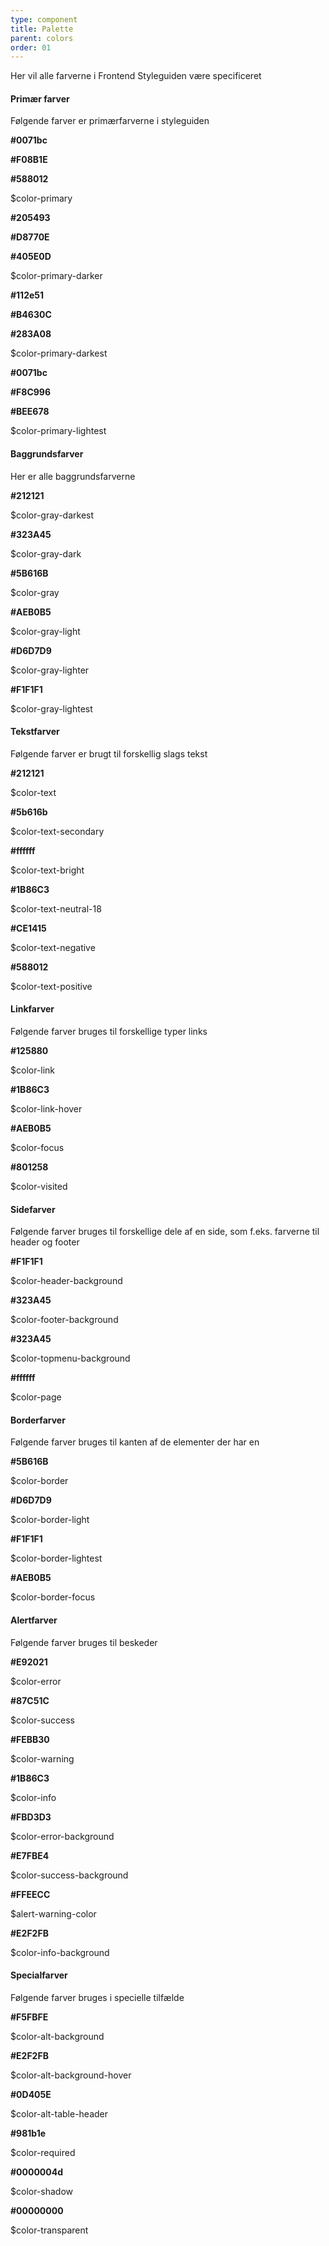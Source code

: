 ```yaml
---
type: component
title: Palette
parent: colors
order: 01
---
```


<p>Her vil alle farverne i Frontend Styleguiden være specificeret</p>

<h4 class="heading">Primær farver</h4>

<p>Følgende farver er primærfarverne i styleguiden</p>

<div class="container color-row-container "> 
  <div class="row color-row">
    <div class="col-md-3 color-col ">
      <div class="color-container color-primary"></div>
      <div class="color-text-container">
        <p class="is-neutral"><strong>#0071bc</strong></p>
        <p class="is-virk"><strong>#F08B1E</strong></p>
        <p class="is-borger"><strong>#588012</strong></p>
        <p>$color-primary</p>
      </div>
    </div>
    <div class="col-md-3 color-col ">
      <div class="color-container color-primary-darker"></div>
      <div class="color-text-container">
        <p class="is-neutral"><strong>#205493</strong></p>
        <p class="is-virk"><strong>#D8770E</strong></p>
        <p class="is-borger"><strong>#405E0D</strong></p>
        <p>$color-primary-darker</p>
      </div>
    </div>
    <div class="col-md-3 color-col ">
      <div class="color-container color-primary-darkest"></div>
      <div class="color-text-container">
        <p class="is-neutral"><strong>#112e51</strong></p>
        <p class="is-virk"><strong>#B4630C</strong></p>
        <p class="is-borger"><strong>#283A08</strong></p>
        <p>$color-primary-darkest</p>
      </div>
    </div>
    <div class="col-md-3 color-col ">
      <div class="color-container color-primary-lightest"></div>
      <div class="color-text-container">
        <p class="is-neutral"><strong>#0071bc</strong></p>
        <p class="is-virk"><strong>#F8C996</strong></p>
        <p class="is-borger"><strong>#BEE678</strong></p>
        <p>$color-primary-lightest</p>
      </div>
    </div>
  </div>
</div>


<h4 class="heading">Baggrundsfarver</h4>

<p>Her er alle baggrundsfarverne</p>

<div class="container color-row-container "> 
  <div class="row color-row">
    <div class="col-md-3 color-col ">
      <div class="color-container color-gray-darkest"></div>
      <div class="color-text-container">
        <p><strong>#212121</strong></p>
        <p>$color-gray-darkest</p>
      </div>
    </div>
    <div class="col-md-3 color-col ">
      <div class="color-container color-gray-dark"></div>
      <div class="color-text-container">
        <p><strong>#323A45</strong></p>
        <p>$color-gray-dark</p>
      </div>
    </div>
    <div class="col-md-3 color-col ">
      <div class="color-container color-gray"></div>
      <div class="color-text-container">
        <p><strong>#5B616B</strong></p>
        <p>$color-gray</p>
      </div>
    </div>
  </div>
  <div class="row color-row">
    <div class="col-md-3 color-col ">
      <div class="color-container color-gray-light"></div>
      <div class="color-text-container">
        <p><strong>#AEB0B5</strong></p> 
        <p>$color-gray-light</p>
      </div>
    </div>
    <div class="col-md-3 color-col ">
      <div class="color-container color-gray-lighter"></div>
      <div class="color-text-container">
        <p><strong>#D6D7D9</strong></p>
        <p>$color-gray-lighter</p>
      </div>
    </div>
    <div class="col-md-3 color-col ">
      <div class="color-container color-gray-lightest"></div>
      <div class="color-text-container">
        <p><strong>#F1F1F1</strong></p>
        <p>$color-gray-lightest</p>
      </div>
    </div>
  </div>
</div>

<h4 class="heading">Tekstfarver</h4>

<p>Følgende farver er brugt til forskellig slags tekst</p>

<div class="container color-row-container "> 
  <div class="row color-row">
    <div class="col-md-3 color-col ">
      <div class="color-container color-text"></div>
      <div class="color-text-container">
        <p><strong>#212121</strong></p>
        <p>$color-text</p>
      </div>
    </div>
    <div class="col-md-3 color-col ">
      <div class="color-container color-text-secondary"></div>
      <div class="color-text-container">
        <p><strong>#5b616b</strong></p>
        <p>$color-text-secondary</p>
      </div>
    </div>
    <div class="col-md-3 color-col ">
      <div class="color-container color-text-bright"></div>
      <div class="color-text-container">
        <p><strong>#ffffff</strong></p>
        <p>$color-text-bright</p>
      </div>
    </div>
  </div>
  <div class="row color-row">
    <div class="col-md-3 color-col ">
      <div class="color-container color-text-neutral-18"></div>
      <div class="color-text-container">
        <p><strong>#1B86C3</strong></p> 
        <p>$color-text-neutral-18</p>
      </div>
    </div>
    <div class="col-md-3 color-col ">
      <div class="color-container color-text-negative"></div>
      <div class="color-text-container">
        <p><strong>#CE1415</strong></p>
        <p>$color-text-negative</p>
      </div>
    </div>
    <div class="col-md-3 color-col ">
      <div class="color-container color-text-positive"></div>
      <div class="color-text-container">
        <p><strong>#588012</strong></p>
        <p>$color-text-positive</p>
      </div>
    </div>
  </div>
</div>

<h4 class="heading">Linkfarver</h4>

<p>Følgende farver bruges til forskellige typer links</p>

<div class="container color-row-container "> 
  <div class="row color-row">
    <div class="col-md-3 color-col ">
      <div class="color-container color-link"></div>
      <div class="color-text-container">
        <p><strong>#125880</strong></p>
        <p>$color-link</p>
      </div>
    </div>
    <div class="col-md-3 color-col ">
      <div class="color-container color-link-hover"></div>
      <div class="color-text-container">
        <p><strong>#1B86C3</strong></p>
        <p>$color-link-hover</p>
      </div>
    </div>
    <div class="col-md-3 color-col ">
      <div class="color-container color-focus"></div>
      <div class="color-text-container">
        <p><strong>#AEB0B5</strong></p>
        <p>$color-focus</p>
      </div>
    </div>
    <div class="col-md-3 color-col ">
      <div class="color-container color-visited"></div>
      <div class="color-text-container">
        <p><strong>#801258</strong></p>
        <p>$color-visited</p>
      </div>
    </div>
  </div>
</div>

<h4 class="heading">Sidefarver</h4>

<p>Følgende farver bruges til forskellige dele af en side, som f.eks. farverne til header og footer</p>

<div class="container color-row-container "> 
  <div class="row color-row">
    <div class="col-md-3 color-col ">
      <div class="color-container color-header-background"></div>
      <div class="color-text-container">
        <p><strong>#F1F1F1</strong></p>
        <p>$color-header-background</p>
      </div>
    </div>
    <div class="col-md-3 color-col ">
      <div class="color-container color-footer-background"></div>
      <div class="color-text-container">
        <p><strong>#323A45</strong></p>
        <p>$color-footer-background</p>
      </div>
    </div>
    <div class="col-md-3 color-col ">
      <div class="color-container color-topmenu-background"></div>
      <div class="color-text-container">
        <p><strong>#323A45</strong></p>
        <p>$color-topmenu-background</p>
      </div>
    </div>
    <div class="col-md-3 color-col ">
      <div class="color-container color-page"></div>
      <div class="color-text-container">
        <p><strong>#ffffff</strong></p>
        <p>$color-page</p>
      </div>
    </div>
  </div>
</div>


<h4 class="heading">Borderfarver</h4>
  
<p>Følgende farver bruges til kanten af de elementer der har en</p>
  
<div class="container color-row-container "> 
  <div class="row color-row">
    <div class="col-md-3 color-col ">
      <div class="color-container color-border"></div>
      <div class="color-text-container">
        <p><strong>#5B616B</strong></p>
        <p>$color-border</p>
      </div>
    </div>
    <div class="col-md-3 color-col ">
      <div class="color-container color-border-light"></div>
      <div class="color-text-container">
        <p><strong>#D6D7D9</strong></p>
        <p>$color-border-light</p>
      </div>
    </div>
    <div class="col-md-3 color-col ">
      <div class="color-container color-border-lightest"></div>
      <div class="color-text-container">
        <p><strong>#F1F1F1</strong></p>
        <p>$color-border-lightest</p>
      </div>
    </div>
    <div class="col-md-3 color-col ">
      <div class="color-container color-border-focus"></div>
      <div class="color-text-container">
        <p><strong>#AEB0B5</strong></p>
        <p>$color-border-focus</p>
      </div>
    </div>
  </div>
</div>

<h4 class="heading">Alertfarver</h4>

<p>Følgende farver bruges til beskeder</p>

<div class="container color-row-container "> 
  <div class="row color-row">
    <div class="col-md-3 color-col ">
      <div class="color-container color-error"></div>
      <div class="color-text-container">
        <p><strong>#E92021</strong></p>
        <p>$color-error</p>
      </div>
    </div>
    <div class="col-md-3 color-col ">
      <div class="color-container color-success"></div>
      <div class="color-text-container">
        <p><strong>#87C51C</strong></p>
        <p>$color-success</p>
      </div>
    </div>
    <div class="col-md-3 color-col ">
      <div class="color-container color-warning"></div>
      <div class="color-text-container">
        <p><strong>#FEBB30</strong></p>
        <p>$color-warning</p>
      </div>
    </div>
    <div class="col-md-3 color-col ">
      <div class="color-container color-info"></div>
      <div class="color-text-container">
        <p><strong>#1B86C3</strong></p>
        <p>$color-info</p>
      </div>
    </div>
  </div>
  <div class="row color-row">
    <div class="col-md-3 color-col ">
      <div class="color-container color-error-background"></div>
      <div class="color-text-container">
        <p><strong>#FBD3D3</strong></p>
        <p>$color-error-background</p>
      </div>
    </div>
    <div class="col-md-3 color-col ">
      <div class="color-container color-success-background"></div>
      <div class="color-text-container">
        <p><strong>#E7FBE4</strong></p>
        <p>$color-success-background</p>
      </div>
    </div>
    <div class="col-md-3 color-col ">
      <div class="color-container color-warning-background"></div>
      <div class="color-text-container">
        <p><strong>#FFEECC</strong></p>
        <p>$alert-warning-color</p>
      </div>
    </div>
    <div class="col-md-3 color-col ">
      <div class="color-container color-info-background"></div>
      <div class="color-text-container">
        <p><strong>#E2F2FB</strong></p>
        <p>$color-info-background</p>
      </div>
    </div>
  </div>
</div>

<h4 class="heading">Specialfarver</h4>

<p>Følgende farver bruges i specielle tilfælde</p>

<div class="container color-row-container "> 
  <div class="row color-row">
    <div class="col-md-3 color-col ">
      <div class="color-container color-alt-background"></div>
      <div class="color-text-container">
        <p><strong>#F5FBFE</strong></p>
        <p>$color-alt-background</p>
      </div>
    </div>
    <div class="col-md-3 color-col ">
      <div class="color-container color-alt-background-hover"></div>
      <div class="color-text-container">
        <p><strong>#E2F2FB</strong></p>
        <p>$color-alt-background-hover</p>
      </div>
    </div>
    <div class="col-md-3 color-col ">
      <div class="color-container color-alt-table-header"></div>
      <div class="color-text-container">
        <p><strong>#0D405E</strong></p>
        <p>$color-alt-table-header</p>
      </div>
    </div>
  </div>
  <div class="row color-row">
      <div class="col-md-3 color-col ">
        <div class="color-container color-required"></div>
        <div class="color-text-container">
          <p><strong>#981b1e</strong></p>
          <p>$color-required</p>
        </div>
      </div>
      <div class="col-md-3 color-col ">
        <div class="color-container color-shadow"></div>
        <div class="color-text-container">
          <p><strong>#0000004d</strong></p>
          <p>$color-shadow</p>
        </div>
      </div>
      <div class="col-md-3 color-col ">
        <div class="color-container color-transparent"></div>
        <div class="color-text-container">
          <p><strong>#00000000</strong></p>
          <p>$color-transparent</p>
        </div>
      </div>
    </div>
</div>